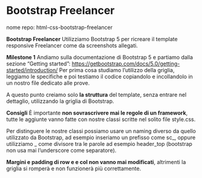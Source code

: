 Bootstrap Freelancer
===

nome repo: html-css-bootstrap-freelancer

**Bootstrap Freelancer**
Utilizziamo Bootstrap 5 per ricreare il template responsive Freelancer come da screenshots allegati.

**Milestone 1**
Andiamo sulla documentazione di Bootstrap 5 e partiamo dalla sezione “Getting started”:
https://getbootstrap.com/docs/5.0/getting-started/introduction/
Per prima cosa studiamo l’utilizzo della griglia, leggiamo le specifiche e poi testiamo il codice copiandolo e incollandolo in un nostro file dedicato alle prove.

A questo punto creiamo solo **la struttura** del template, senza entrare nel dettaglio, utilizzando la griglia di Bootstrap.

**Consigli**
È importante **non sovrascrivere mai le regole di un framework**, tutte le aggiunte vanno fatte con nostre classi scritte nel solito file style.css.

Per distinguere le nostre classi possiamo usare un naming diverso da quello utilizzato da Bootstrap, ad esempio inseriamo un prefisso come sc_, oppure utilizziamo _ come divisore tra le parole ad esempio header_top (bootstrap non usa mai l’underscore come separatore).

**Margini e padding di row e e col non vanno mai modificati**, altrimenti la griglia si romperà e non funzionerà più correttamente.